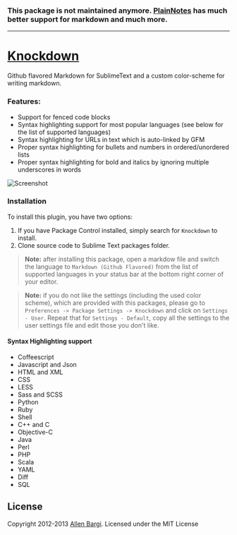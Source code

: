 ### This package is not maintained anymore. [PlainNotes](https://github.com/aziz/PlainNotes) has much better support for markdown and much more.

----

# [Knockdown](https://github.com/aziz/knockdown)
Github flavored Markdown for SublimeText and a custom color-scheme for writing markdown.

### Features:
* Support for fenced code blocks
* Syntax highlighting support for most popular languages (see below for the list of supported languages)
* Syntax highlighting for URLs in text which is auto-linked by GFM
* Proper syntax highlighting for bullets and numbers in ordered/unordered lists
* Proper syntax highlighting for bold and italics by ignoring multiple underscores in words

![Screenshot](screenshot.png)

### Installation
To install this plugin, you have two options:

1. If you have Package Control installed, simply search for `Knockdown` to install.
2. Clone source code to Sublime Text packages folder.

> **Note:** after installing this package, open a markdow file and switch the language
> to `Markdown (Github Flavored)` from the list of supported languages in your status 
> bar at the bottom right corner of your editor. 

> **Note:** if you do not like the settings (including the used color scheme), which
> are provided with this packages, please go to `Preferences -> Package Settings -> Knockdown`
> and click on `Settings - User`. Repeat that for `Settings - Default`, copy all the
> settings to the user settings file and edit those you don't like.
 
#### Syntax Highlighting support
* Coffeescript
* Javascript and Json
* HTML and XML
* CSS
* LESS
* Sass and SCSS
* Python
* Ruby
* Shell
* C++ and C
* Objective-C
* Java
* Perl
* PHP
* Scala
* YAML
* Diff
* SQL

## License
Copyright 2012-2013 [Allen Bargi](https://twitter.com/aziz). Licensed under the MIT License